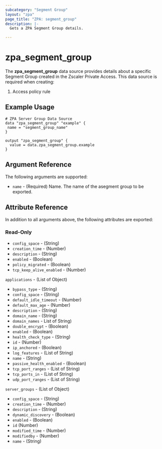 ```yaml
---
subcategory: "Segment Group"
layout: "zpa"
page_title: "ZPA: segment_group"
description: |-
  Gets a ZPA Segment Group details.

---
```

# zpa_segment_group

The **zpa_segment_group** data source provides details about a specific Segment Group created in the Zscaler Private Access.
This data source is required when creating:

1. Access policy rule

## Example Usage

```hcl
# ZPA Server Group Data Source
data "zpa_segment_group" "example" {
 name = "segment_group_name"
}

output "zpa_segment_group" {
  value = data.zpa_segment_group.example
}
```

## Argument Reference

The following arguments are supported:

* `name` - (Required) Name. The name of the asegment group to be exported.

## Attribute Reference

In addition to all arguments above, the following attributes are exported:

### Read-Only

* `config_space` - (String)
* `creation_time` - (Number)
* `description` - (String)
* `enabled` - (Boolean)
* `policy_migrated` - (Boolean)
* `tcp_keep_alive_enabled` - (Number)

`applications` - (List of Object)

* `bypass_type` - (String)
* `config_space` - (String)
* `default_idle_timeout` - (Number)
* `default_max_age` - (Number)
* `description` - (String)
* `domain_name` - (String)
* `domain_names`  - List of String)
* `double_encrypt` - (Boolean)
* `enabled` - (Boolean)
* `health_check_type` - (String)
* `id` - (Number)
* `ip_anchored` - (Boolean)
* `log_features` - (List of String)
* `name` - (String)
* `passive_health_enabled` - (Boolean)
* `tcp_port_ranges` - (List of String)
* `tcp_ports_in`  - (List of String)
* `udp_port_ranges` - (List of String)

`server_groups` - (List of Object)

* `config_space` - (String)
* `creation_time` - (Number)
* `description` - (String)
* `dynamic_discovery` - (Boolean)
* `enabled` - (Boolean)
* `id` (Number)
* `modified_time` - (Number)
* `modifiedby` - (Number)
* `name` - (String)
